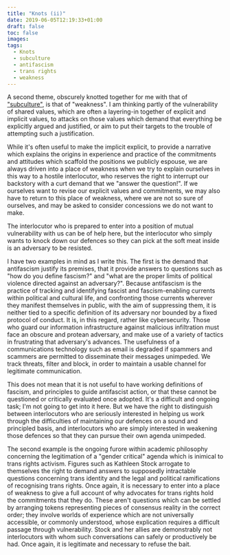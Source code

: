 ```yaml
---
title: "Knots (ii)"
date: 2019-06-05T12:19:33+01:00
draft: false
toc: false
images:
tags:
  - Knots
  - subculture
  - antifascism
  - trans rights
  - weakness
---
```

A second theme, obscurely knotted together for me with that of ["subculture"](/posts/knots), is that of "weakness". I am thinking partly of the vulnerability of shared values, which are often a layering-in together of explicit and implicit values, to attacks on those values which demand that everything be explicitly argued and justified, or aim to put their targets to the trouble of attempting such a justification.

While it's often useful to make the implicit explicit, to provide a narrative which explains the origins in experience and practice of the commitments and attitudes which scaffold the positions we publicly espouse, we are always driven into a place of weakness when we try to explain ourselves in this way to a hostile interlocutor, who reserves the right to interrupt our backstory with a curt demand that we "answer the question!". If we ourselves want to revise our explicit values and commitments, we may also have to return to this place of weakness, where we are not so sure of ourselves, and may be asked to consider concessions we do not want to make.

The interlocutor who is prepared to enter into a position of mutual vulnerability with us can be of help here, but the interlocutor who simply wants to knock down our defences so they can pick at the soft meat inside is an adversary to be resisted.

I have two examples in mind as I write this. The first is the demand that antifascism justify its premises, that it provide answers to questions such as "how do you define fascism?" and "what are the proper limits of political violence directed against an adversary?". Because antifascism is the practice of tracking and identifying fascist and fascism-enabling currents within political and cultural life, and confronting those currents wherever they manifest themselves in public, with the aim of suppressing them, it is neither tied to a specific definition of its adversary nor bounded by a fixed protocol of conduct. It is, in this regard, rather like cybersecurity. Those who guard our information infrastructure against malicious infiltration must face an obscure and protean adversary, and make use of a variety of tactics in frustrating that adversary's advances. The usefulness of a communications technology such as email is degraded if spammers and scammers are permitted to disseminate their messages unimpeded. We track threats, filter and block, in order to maintain a usable channel for legitimate communication.

This does not mean that it is not useful to have working definitions of fascism, and principles to guide antifascist action, or that these cannot be questioned or critically evaluated once adopted. It's a difficult and ongoing task; I'm not going to get into it here. But we have the right to distinguish between interlocutors who are seriously interested in helping us work through the difficulties of maintaining our defences on a sound and principled basis, and interlocutors who are simply interested in weakening those defences so that they can pursue their own agenda unimpeded.

The second example is the ongoing furore within academic philosophy concerning the legitimation of a "gender critical" agenda which is inimical to trans rights activism. Figures such as Kathleen Stock arrogate to themselves the right to demand answers to supposedly intractable questions concerning trans identity and the legal and political ramifications of recognising trans rights. Once again, it is necessary to enter into a place of weakness to give a full account of why advocates for trans rights hold the commitments that they do. These aren't questions which can be settled by arranging tokens representing pieces of consensus reality in the correct order; they involve worlds of experience which are not universally accessible, or commonly understood, whose explication requires a difficult passage through vulnerability. Stock and her allies are demonstrably not interlocutors with whom such conversations can safely or productively be had. Once again, it is legitimate and necessary to refuse the bait.
